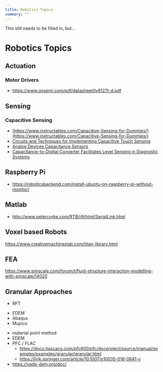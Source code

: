 ```yaml
---
title: Robotics Topics
summary: ""
---
```


This still needs to be filled in, but...

<!--more-->

# Robotics Topics

## Actuation


### Motor Drivers

* <https://www.onsemi.com/pdf/datasheet/lv8127t-d.pdf>

## Sensing

### Capacitive Sensing

* [https://www.instructables.com/Capacitive-Sensing-for-Dummies/](https://www.instructables.com/Capacitive-Sensing-for-Dummies/)
* [Circuits and Techniques for Implementing Capacitive Touch Sensing ](https://www.allaboutcircuits.com/technical-articles/circuits-and-techniques-for-implementing-capacitive-touch-sensing/)
* [Analog Devices Capacitance Sensors](https://www.analog.com/en/analog-dialogue/articles/capacitance-to-digital-converter-technology-healthcare.html)
* [Capacitance-to-Digital Converter Facilitates Level Sensing in Diagnostic Systems](https://www.analog.com/en/analog-dialogue/articles/cdc-facilitates-level-sensing-in-diagnostic-systems.html)



## Raspberry Pi

* <https://roboticsbackend.com/install-ubuntu-on-raspberry-pi-without-monitor/>

## Matlab 

* <http://www.petercorke.com/RTB/r9/html/SerialLink.html>

## Voxel based Robots

<https://www.creativemachineslab.com/titan-library.html>


## FEA

https://www.simscale.com/forum/t/fluid-structure-interaction-modelling-with-simscale/14020

## Granular Approaches

* RFT
- EDEM
- Abaqus
- Mujoco
* material point method
* EDEM
* PFC / FLAC
    * <https://docs.itascacg.com/pfc600/pfc/docproject/source/manual/examples/examples/granular/granular.html>
    * <https://link.springer.com/article/10.1007/s10035-018-0841-y>
* https://yade-dem.org/doc/


